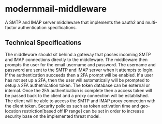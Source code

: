 # modernmail-middleware
A SMTP and IMAP server middleware that implements the oauth2 and multi-factor authentication specifications.

## Technical Specifications
The middleware should sit behind a gateway that passes incoming SMTP and IMAP connections
directly to the middleware. The middleware then prompts the user for the email username and password. The username and password are sent to the SMTP and IMAP server when it attempts to login. If the authentication succeeds then a 2FA prompt will be enabled. If a user has not set up a 2FA, then the user will automatically will be prompted to setup a 2FA authetnication token. The token database can be external or internal. Once the 2FA authentication is complete then a access token will be passed back to the client and a proxy connection will be established. The client will be able to access the SMTP and IMAP proxy connection with the client token. Security policies such as token activation time and geo-location restriction[based off IP range] can be set in order to increase security base on the implemented threat model.
